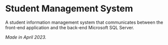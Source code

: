 # Student Management System
A student information management system that communicates between the front-end application and the back-end Microsoft SQL Server.

_Made in April 2023._
